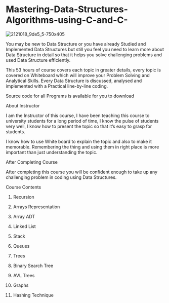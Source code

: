 # Mastering-Data-Structures-Algorithms-using-C-and-C-
![2121018_9de5_5-750x405](https://user-images.githubusercontent.com/57297709/124369557-6b345780-dc32-11eb-9200-38303ead6c68.jpg)




You may be new to Data Structure or you have already Studied and Implemented Data Structures but still you feel you need to learn more about Data Structure in detail so that it helps you solve challenging problems and used Data Structure efficiently.


This 53 hours of course covers each topic in greater details, every topic is covered on Whiteboard which will improve your Problem Solving and Analytical Skills. Every Data Structure is discussed, analysed and implemented with a Practical line-by-line coding.

Source code for all Programs is available for you to download



About Instructor

I am the Instructor of this course, I have been teaching this course to university students for a long period of time, I know the pulse of students very well, I know how to present the topic so that it’s easy to grasp for students.

I know how to use White board to explain the topic and also to make it memorable. Remembering the thing and using them in right place is more important than just understanding the topic.

After Completing Course

 After completing this course you will be confident enough to take up any challenging problem in coding using Data Structures.



Course Contents

1. Recursion

2. Arrays Representation

3. Array ADT

4. Linked List

5. Stack

6. Queues

7. Trees

8. Binary Search Tree

9. AVL Trees

10. Graphs

11. Hashing Technique
